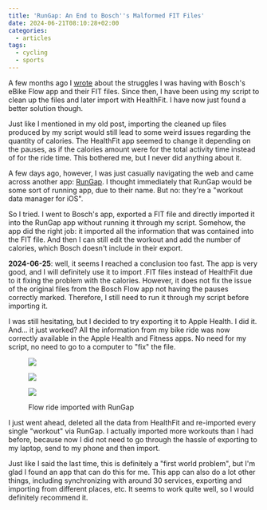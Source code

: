 ```yaml
---
title: 'RunGap: An End to Bosch''s Malformed FIT Files'
date: 2024-06-21T08:10:28+02:00
categories:
  - articles
tags:
  - cycling
  - sports
---
```


A few months ago I [wrote](/2023/10/11/processing-bosch-ebike-flow-fit-files/) about the struggles I was having with Bosch's eBike Flow app and their FIT files. Since then, I have been using my script to clean up the files and later import with HealthFit. I have now just found a better solution though.

<!--more-->

Just like I mentioned in my old post, importing the cleaned up files produced by my script would still lead to some weird issues regarding the quantity of calories. The HealthFit app seemed to change it depending on the pauses, as if the calories amount were for the total activity time instead of for the ride time. This bothered me, but I never did anything about it.

A few days ago, however, I was just casually navigating the web and came across another app: [RunGap](https://www.rungap.com/). I thought immediately that RunGap would be some sort of running app, due to their name. But no: they're a "workout data manager for iOS".

So I tried. I went to Bosch's app, exported a FIT file and directly imported it into the RunGap app without running it through my script. Somehow, the app did the right job: it imported all the information that was contained into the FIT file. And then I can still edit the workout and add the number of calories, which Bosch doesn't include in their export.

<div class="box" id="update">

**2024-06-25**: well, it seems I reached a conclusion too fast. The app is very good, and I will definitely use it to import .FIT files instead of HealthFit due to it fixing the problem with the calories. However, it does not fix the issue of the original files from the Bosch Flow app not having the pauses correctly marked. Therefore, I still need to run it through my script before importing it.

</div>

I was still hesitating, but I decided to try exporting it to Apple Health. I did it. And... it just worked? All the information from my bike ride was now correctly available in the Apple Health and Fitness apps. No need for my script, no need to go to a computer to "fix" the file.

<figure class='fw'>

<div class='fg' style='grid-template-columns: repeat(3, 1fr);'>

![](cdn:/2024-06-flow-via-rungap-01 "")

![](cdn:/2024-06-flow-via-rungap-02 "")

![](cdn:/2024-06-flow-via-rungap-03 "")

</div>

<figcaption>Flow ride imported with RunGap</figcaption>

</figure>

I just went ahead, deleted all the data from HealthFit and re-imported every single "workout" via RunGap. I actually imported more workouts than I had before, because now I did not need to go through the hassle of exporting to my laptop, send to my phone and then import.

Just like I said the last time, this is definitely a "first world problem", but I'm glad I found an app that can do this for me. This app can also do a lot other things, including synchronizing with around 30 services, exporting and importing from different places, etc. It seems to work quite well, so I would definitely recommend it.
